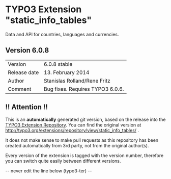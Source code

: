 # TYPO3 Extension "static_info_tables"
Data and API for countries, languages and currencies.

## Version 6.0.8




<table>
	<tr><td>Version</td><td>6.0.8 stable</td></tr>
	<tr><td>Release date</td><td>13. February 2014</td></tr>
	<tr><td>Author</td><td>Stanislas Rolland/Rene Fritz</td></tr>
	<tr><td>Comment</td><td>Bug fixes.
Requires TYPO3 6.0.6.</td></tr>
</table>

## !! Attention !!
This is an **automatically** generated git version, based on the release into the [TYPO3 Extension Repository](http://www.typo3.org/extensions/).
You can find the original version at http://typo3.org/extensions/repository/view/static_info_tables/ .

It does not make sense to make pull requests as this repository has been created automatically from 3rd party, not from the original author(s).

Every version of the extension is tagged with the version number, therefore you can switch quite easily between different versions.


-- never edit the line below (typo3-ter) --